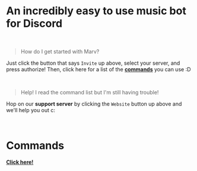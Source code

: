 # An incredibly easy to use music bot for Discord

<br>

> How do I get started with Marv?

Just click the button that says `Invite` up above, select your server, and press authorize! Then, click here for a list of the [**commands**](/marv/commands) you can use :D

<br>

> Help! I read the command list but I'm still having trouble!

Hop on our **support server** by clicking the `Website` button up above and we'll help you out c:

<br>

# Commands

[**Click here!**](/marv/commands)
